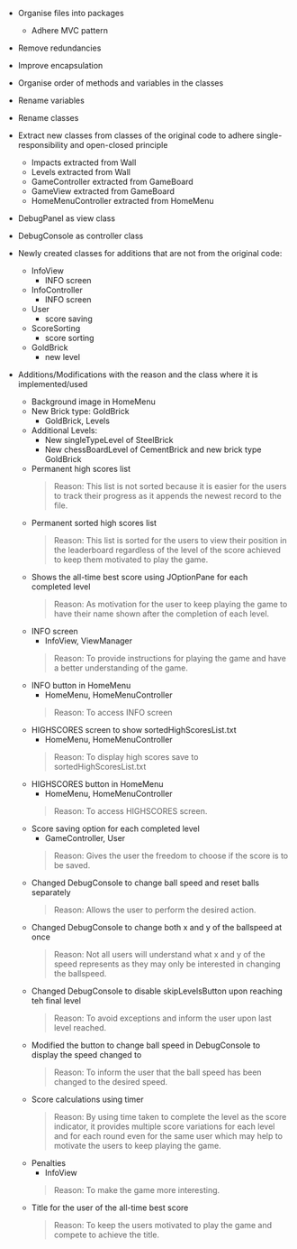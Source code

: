 - Organise files into packages
    - Adhere MVC pattern
    
- Remove redundancies
- Improve encapsulation
- Organise order of methods and variables in the classes
- Rename variables
- Rename classes
  
- Extract new classes from classes of the original code
  to adhere single-responsibility and open-closed principle
  - Impacts extracted from Wall
  - Levels extracted from Wall
  - GameController extracted from GameBoard
  - GameView extracted from GameBoard
  - HomeMenuController extracted from HomeMenu
    
- DebugPanel as view class
- DebugConsole as controller class
    
- Newly created classes for additions that are 
  not from the original code:
    - InfoView
      - INFO screen
    - InfoController
      - INFO screen
    - User
      - score saving
    - ScoreSorting
      - score sorting
    - GoldBrick
      - new level
    
- Additions/Modifications with the reason 
  and the class where it is implemented/used
    - Background image in HomeMenu
    - New Brick type: GoldBrick  
      - GoldBrick, Levels
    - Additional Levels:
        - New singleTypeLevel of SteelBrick
        - New chessBoardLevel of CementBrick and new brick type GoldBrick
    - Permanent high scores list
      > Reason: This list is not sorted because 
        it is easier for the users to track their progress as it
        appends the newest record to the file.
    - Permanent sorted high scores list
      >Reason: This list is sorted for the users to view their position
        in the leaderboard regardless of the level of the score achieved
        to keep them motivated to play the game.
    - Shows the all-time best score using JOptionPane for each completed
        level
      >Reason: As motivation for the user to keep playing the game to have
        their name shown after the completion of each level.
    - INFO screen
      - InfoView, ViewManager
      >Reason: To provide instructions for playing the game 
        and have a better understanding of the game.
    - INFO button in HomeMenu
      - HomeMenu, HomeMenuController
      >Reason: To access INFO screen
    - HIGHSCORES screen to show sortedHighScoresList.txt
      - HomeMenu, HomeMenuController
      >Reason: To display high scores save to sortedHighScoresList.txt
    - HIGHSCORES button in HomeMenu
      - HomeMenu, HomeMenuController
      >Reason: To access HIGHSCORES screen.
    - Score saving option for each completed level
      - GameController, User
      >Reason: Gives the user the freedom to choose 
        if the score is to be saved.
    - Changed DebugConsole to change ball speed 
      and reset balls separately
      >Reason: Allows the user to perform the desired action.
    - Changed DebugConsole to change both x and y of the ballspeed 
      at once
      >Reason: Not all users will understand what x and y of the speed
        represents as they may only be interested in changing the ballspeed.
    - Changed DebugConsole to disable skipLevelsButton 
      upon reaching teh final level
      >Reason: To avoid exceptions and inform the user upon last level reached.
    - Modified the button to change ball speed in DebugConsole 
      to display the speed changed to
      >Reason: To inform the user that the ball speed has 
        been changed to the desired speed.
    - Score calculations using timer
      >Reason: By using time taken to complete the level as the score indicator,
        it provides multiple score variations for each level and for each round 
        even for the same user which may help to motivate the users 
        to keep playing the game.
    - Penalties
      - InfoView
      >Reason: To make the game more interesting.
    - Title for the user of the all-time best score
      >Reason: To keep the users motivated to play the game 
       and compete to achieve the title.
 